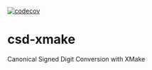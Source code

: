[![codecov](https://codecov.io/gh/luk036/csd-xmake/branch/master/graph/badge.svg?token=bqqAMcdZWh)](https://codecov.io/gh/luk036/csd-xmake)

# csd-xmake

Canonical Signed Digit Conversion with XMake
